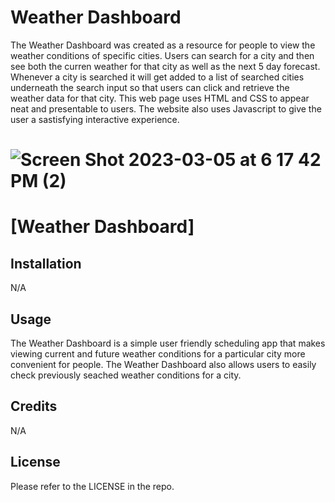 # Weather Dashboard

The Weather Dashboard was created as a resource for people to view the weather conditions of specific cities. Users can search for a city and then see both the curren weather for that city as well as the next 5 day forecast. Whenever a city is searched it will get added to a list of searched cities underneath the search input so that users can click and retrieve the weather data for that city. This web page uses HTML and CSS to appear neat and presentable to users. The website also uses Javascript to give the user a sastisfying interactive experience. 

# ![Screen Shot 2023-03-05 at 6 17 42 PM (2)](https://user-images.githubusercontent.com/61917285/222991857-f364f5b9-a606-4580-a681-1b8a454f674b.png)

# [Weather Dashboard]

## Installation

N/A

## Usage

The Weather Dashboard is a simple user friendly scheduling app that makes viewing current and future weather conditions for a particular city more convenient for people. The Weather Dashboard also allows users to easily check previously seached weather conditions for a city. 

## Credits

N/A

## License

Please refer to the LICENSE in the repo.
